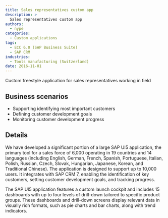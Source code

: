 ```yaml
---
title: Sales representatives custom app
description: >
  Sales representatives custom app
authors:
  - nype
categories:
  - Custom applications
tags:
  - ECC 6.0 (SAP Business Suite)
  - SAP CRM
industries:
  - Tools manufacturing (Switzerland)
date: 2016-11-01
---
```


<!-- more -->

Custom freestyle application for sales representatives working in field

## Business scenarios
- Supporting identifying most important customers
- Defining customer development goals
- Monitoring customer development progress

## Details

We have developed a significant portion of a large SAP UI5 application, the primary tool for a sales force of 6,000 operating in 19 countries and 14 languages (including English, German, French, Spanish, Portuguese, Italian, Polish, Russian, Czech, Slovak, Hungarian, Japanese, Korean, and Traditional Chinese). The application is designed to support up to 10,000 users. It integrates with SAP CRM 7, enabling the identification of key customers, setting customer development goals, and tracking progress.

The SAP UI5 application features a custom launch cockpit and includes 15 dashboards with up to four levels of drill-down tailored to specific product groups. These dashboards and drill-down screens display relevant data in visually rich formats, such as pie charts and bar charts, along with trend indicators.



